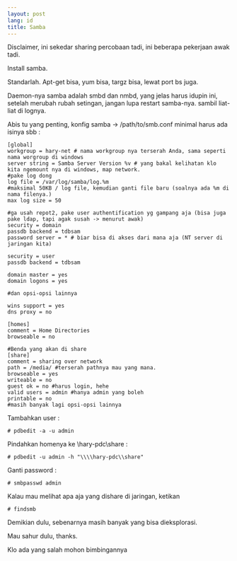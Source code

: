 ```yaml
---
layout: post
lang: id 
title: Samba
---
```

Disclaimer, ini sekedar sharing percobaan tadi, ini beberapa pekerjaan awak tadi.

<!-- more -->

Install samba.

Standarlah. Apt-get bisa, yum bisa, targz bisa, lewat port bs juga.

Daemon-nya samba adalah smbd dan nmbd, yang jelas harus idupin ini, setelah merubah rubah setingan, jangan lupa restart samba-nya. sambil liat-liat di lognya.

Abis tu yang penting, konfig samba -> /path/to/smb.conf
minimal harus ada isinya sbb :

    [global]
    workgroup = hary-net # nama workgroup nya terserah Anda, sama seperti nama worgroup di windows
    server string = Samba Server Version %v # yang bakal kelihatan klo kita ngemount nya di windows, map network.
    #pake log dong
    log file = /var/log/samba/log.%m
    #maksimal 50KB / log file, kemudian ganti file baru (soalnya ada %m di nama filenya.)
    max log size = 50

    #ga usah repot2, pake user authentification yg gampang aja (bisa juga pake ldap, tapi agak susah -> menurut awak)
    security = domain
    passdb backend = tdbsam
    password server = * # biar bisa di akses dari mana aja (NT server di jaringan kita)

    security = user
    passdb backend = tdbsam

    domain master = yes
    domain logons = yes

    #dan opsi-opsi lainnya

    wins support = yes
    dns proxy = no

    [homes]
    comment = Home Directories
    browseable = no

    #Benda yang akan di share
    [share]
    comment = sharing over network
    path = /media/ #terserah pathnya mau yang mana.
    browseable = yes
    writeable = no
    guest ok = no #harus login, hehe
    valid users = admin #hanya admin yang boleh
    printable = no
    #masih banyak lagi opsi-opsi lainnya

Tambahkan user :

    # pdbedit -a -u admin

Pindahkan homenya ke \\hary-pdc\share :

    # pdbedit -u admin -h "\\\\hary-pdc\\share"

Ganti password :

    # smbpasswd admin

Kalau mau melihat apa aja yang dishare di jaringan, ketikan

    # findsmb

Demikian dulu, sebenarnya masih banyak yang bisa dieksplorasi.

Mau sahur dulu, thanks.

Klo ada yang salah mohon bimbingannya 

